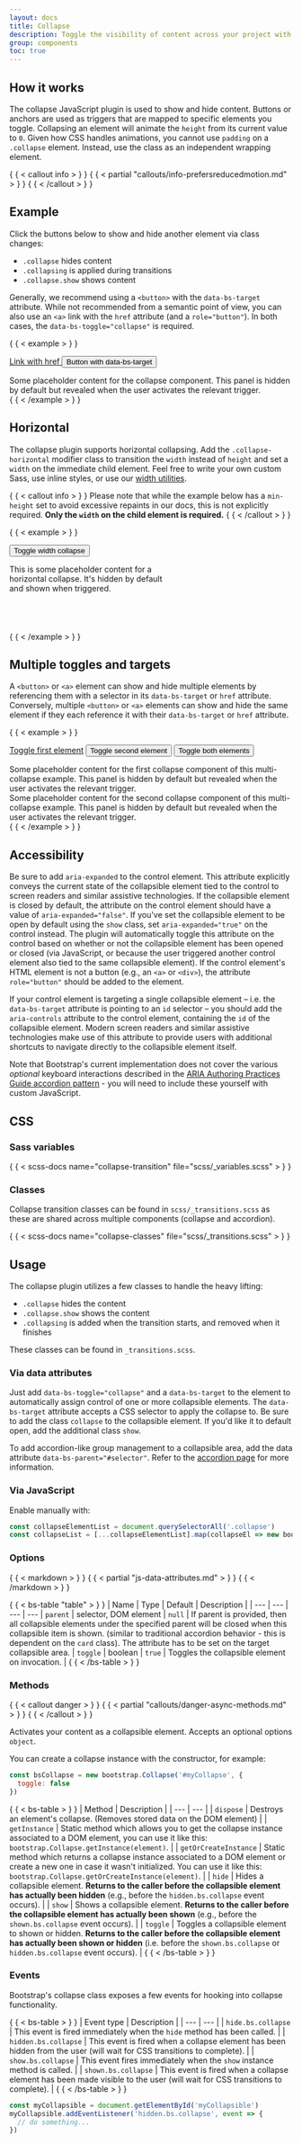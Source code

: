 ```yaml
---
layout: docs
title: Collapse
description: Toggle the visibility of content across your project with a few classes and our JavaScript plugins.
group: components
toc: true
---
```


## How it works

The collapse JavaScript plugin is used to show and hide content. Buttons or
anchors are used as triggers that are mapped to specific elements you toggle.
Collapsing an element will animate the `height` from its current value to `0`.
Given how CSS handles animations, you cannot use `padding` on a `.collapse`
element. Instead, use the class as an independent wrapping element.

{ { < callout info > } }
{ { < partial "callouts/info-prefersreducedmotion.md" > } }
{ { < /callout > } }

## Example

Click the buttons below to show and hide another element via class changes:

- `.collapse` hides content
- `.collapsing` is applied during transitions
- `.collapse.show` shows content

Generally, we recommend using a `<button>` with the `data-bs-target` attribute.
While not recommended from a semantic point of view, you can also use an `<a>`
link with the `href` attribute (and a `role="button"`). In both cases, the
`data-bs-toggle="collapse"` is required.

{ { < example > } }
<p class="d-inline-flex gap-1">
  <a class="btn btn-primary" data-bs-toggle="collapse" href="#collapseExample" role="button" aria-expanded="false" aria-controls="collapseExample">
    Link with href
  </a>
  <button class="btn btn-primary" type="button" data-bs-toggle="collapse" data-bs-target="#collapseExample" aria-expanded="false" aria-controls="collapseExample">
    Button with data-bs-target
  </button>
</p>
<div class="collapse" id="collapseExample">
  <div class="card card-body">
    Some placeholder content for the collapse component. This panel is hidden by default but revealed when the user activates the relevant trigger.
  </div>
</div>
{ { < /example > } }

## Horizontal

The collapse plugin supports horizontal collapsing. Add the
`.collapse-horizontal` modifier class to transition the `width` instead of
`height` and set a `width` on the immediate child element. Feel free to write
your own custom Sass, use inline styles, or use our [width utilities](/utilities/sizing.md).

{ { < callout info > } }
Please note that while the example below has a `min-height` set to avoid
excessive repaints in our docs, this is not explicitly required. **Only
the `width` on the child element is required.**
{ { < /callout > } }

{ { < example > } }
<p>
  <button class="btn btn-primary" type="button" data-bs-toggle="collapse" data-bs-target="#collapseWidthExample" aria-expanded="false" aria-controls="collapseWidthExample">
    Toggle width collapse
  </button>
</p>
<div style="min-height: 120px;">
  <div class="collapse collapse-horizontal" id="collapseWidthExample">
    <div class="card card-body" style="width: 300px;">
      This is some placeholder content for a horizontal collapse. It's hidden by default and shown when triggered.
    </div>
  </div>
</div>
{ { < /example > } }

## Multiple toggles and targets

A `<button>` or `<a>` element can show and hide multiple elements by referencing
them with a selector in its `data-bs-target` or `href` attribute.
Conversely, multiple `<button>` or `<a>` elements can show and hide the same
element if they each reference it with their `data-bs-target` or `href`
attribute.

{ { < example > } }
<p class="d-inline-flex gap-1">
  <a class="btn btn-primary" data-bs-toggle="collapse" href="#multiCollapseExample1" role="button" aria-expanded="false" aria-controls="multiCollapseExample1">Toggle first element</a>
  <button class="btn btn-primary" type="button" data-bs-toggle="collapse" data-bs-target="#multiCollapseExample2" aria-expanded="false" aria-controls="multiCollapseExample2">Toggle second element</button>
  <button class="btn btn-primary" type="button" data-bs-toggle="collapse" data-bs-target=".multi-collapse" aria-expanded="false" aria-controls="multiCollapseExample1 multiCollapseExample2">Toggle both elements</button>
</p>
<div class="row">
  <div class="col">
    <div class="collapse multi-collapse" id="multiCollapseExample1">
      <div class="card card-body">
        Some placeholder content for the first collapse component of this multi-collapse example. This panel is hidden by default but revealed when the user activates the relevant trigger.
      </div>
    </div>
  </div>
  <div class="col">
    <div class="collapse multi-collapse" id="multiCollapseExample2">
      <div class="card card-body">
        Some placeholder content for the second collapse component of this multi-collapse example. This panel is hidden by default but revealed when the user activates the relevant trigger.
      </div>
    </div>
  </div>
</div>
{ { < /example > } }

## Accessibility

Be sure to add `aria-expanded` to the control element. This attribute explicitly
conveys the current state of the collapsible element tied to the control to
screen readers and similar assistive technologies. If the collapsible element is
closed by default, the attribute on the control element should have a value of
`aria-expanded="false"`. If you've set the collapsible element to be open by
default using the `show` class, set `aria-expanded="true"` on the control
instead. The plugin will automatically toggle this attribute on the control
based on whether or not the collapsible element has been opened or closed (via
JavaScript, or because the user triggered another control element also tied to
the same collapsible element). If the control element's HTML element is not a
button (e.g., an `<a>` or `<div>`), the attribute `role="button"` should be
added to the element.

If your control element is targeting a single collapsible element – i.e. the
`data-bs-target` attribute is pointing to an `id` selector – you should add the
`aria-controls` attribute to the control element, containing the `id` of the
collapsible element. Modern screen readers and similar assistive technologies
make use of this attribute to provide users with additional shortcuts to
navigate directly to the collapsible element itself.

Note that Bootstrap's current implementation does not cover the various
*optional* keyboard interactions described in
the [ARIA Authoring Practices Guide accordion pattern](https://www.w3.org/WAI/ARIA/apg/patterns/accordion/) -
you will need to include these yourself with custom JavaScript.

## CSS

### Sass variables

{ { < scss-docs name="collapse-transition" file="scss/_variables.scss" > } }

### Classes

Collapse transition classes can be found in `scss/_transitions.scss` as these
are shared across multiple components (collapse and accordion).

{ { < scss-docs name="collapse-classes" file="scss/_transitions.scss" > } }

## Usage

The collapse plugin utilizes a few classes to handle the heavy lifting:

- `.collapse` hides the content
- `.collapse.show` shows the content
- `.collapsing` is added when the transition starts, and removed when it
  finishes

These classes can be found in `_transitions.scss`.

### Via data attributes

Just add `data-bs-toggle="collapse"` and a `data-bs-target` to the element to
automatically assign control of one or more collapsible elements. The
`data-bs-target` attribute accepts a CSS selector to apply the collapse to. Be
sure to add the class `collapse` to the collapsible element. If you'd like it to
default open, add the additional class `show`.

To add accordion-like group management to a collapsible area, add the data
attribute `data-bs-parent="#selector"`. Refer to the [accordion page](/components/accordion.md) for more information.

### Via JavaScript

Enable manually with:

```javascript
const collapseElementList = document.querySelectorAll('.collapse')
const collapseList = [...collapseElementList].map(collapseEl => new bootstrap.Collapse(collapseEl))
```

### Options

{ { < markdown > } }
{ { < partial "js-data-attributes.md" > } }
{ { < /markdown > } }

{ { < bs-table "table" > } }
| Name | Type | Default | Description |
| --- | --- | --- | --- |
`parent` | selector, DOM element | `null` | If parent is provided, then all
collapsible elements under the specified parent will be closed when this
collapsible item is shown. (similar to traditional accordion behavior - this is
dependent on the `card` class). The attribute has to be set on the target
collapsible area. |
`toggle` | boolean | `true` | Toggles the collapsible element on invocation. |
{ { < /bs-table > } }

### Methods

{ { < callout danger > } }
{ { < partial "callouts/danger-async-methods.md" > } }
{ { < /callout > } }

Activates your content as a collapsible element. Accepts an optional options
`object`.

You can create a collapse instance with the constructor, for example:

```javascript
const bsCollapse = new bootstrap.Collapse('#myCollapse', {
  toggle: false
})
```

{ { < bs-table > } }
| Method | Description |
| --- | --- |
| `dispose` | Destroys an element's collapse. (Removes stored data on the DOM
element) |
| `getInstance` | Static method which allows you to get the collapse instance
associated to a DOM element, you can use it like this:
`bootstrap.Collapse.getInstance(element)`. |
| `getOrCreateInstance` | Static method which returns a collapse instance
associated to a DOM element or create a new one in case it wasn't initialized.
You can use it like this: `bootstrap.Collapse.getOrCreateInstance(element)`. |
| `hide` | Hides a collapsible element. **Returns to the caller before the
collapsible element has actually been hidden** (e.g., before the
`hidden.bs.collapse` event occurs). |
| `show` | Shows a collapsible element. **Returns to the caller before the
collapsible element has actually been shown** (e.g., before the
`shown.bs.collapse` event occurs). |
| `toggle` | Toggles a collapsible element to shown or hidden. **Returns to the
caller before the collapsible element has actually been shown or hidden** (i.e.
before the `shown.bs.collapse` or `hidden.bs.collapse` event occurs). |
{ { < /bs-table > } }

### Events

Bootstrap's collapse class exposes a few events for hooking into collapse
functionality.

{ { < bs-table > } }
| Event type | Description |
| --- | --- |
| `hide.bs.collapse` | This event is fired immediately when the `hide` method
has been called. |
| `hidden.bs.collapse` | This event is fired when a collapse element has been
hidden from the user (will wait for CSS transitions to complete). |
| `show.bs.collapse` | This event fires immediately when the `show` instance
method is called. |
| `shown.bs.collapse` | This event is fired when a collapse element has been
made visible to the user (will wait for CSS transitions to complete). |
{ { < /bs-table > } }

```javascript
const myCollapsible = document.getElementById('myCollapsible')
myCollapsible.addEventListener('hidden.bs.collapse', event => {
  // do something...
})
```
